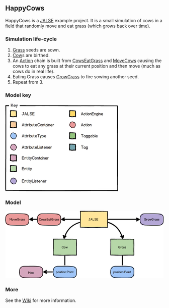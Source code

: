 ## HappyCows
HappyCows is a [JALSE](https://github.com/Ellzord/JALSE) example project. It is a small simulation of cows in a field that randomly move and eat grass (which grows back over time).

### Simulation life-cycle
1. [Grass](https://github.com/Ellzord/JALSE-HappyCows/blob/master/HappyCows/src/happycows/entities/Grass.java) seeds are sown.
2. [Cow](https://github.com/Ellzord/JALSE-HappyCows/blob/master/HappyCows/src/happycows/entities/Cow.java)s are birthed.
3. An [Action](https://github.com/Ellzord/JALSE/blob/master/HappyCows/src/jalse/actions/Action.java) chain is built from [CowsEatGrass](https://github.com/Ellzord/JALSE-HappyCows/blob/master/HappyCows/src/happycows/actions/CowsEatGrass.java) and  [MoveCows](https://github.com/Ellzord/JALSE-HappyCows/blob/master/HappyCows/src/happycows/actions/MoveCows.java) causing the cows to eat any grass at their current position and then move (much as cows do in real life).
4. Eating Grass causes [GrowGrass](https://github.com/Ellzord/JALSE-HappyCows/blob/master/HappyCows/src/happycows/listeners/GrowGrass.java) to fire sowing another seed.
5. Repeat from 3.

### Model key
![GitHub Logo](/model-key.png)

### Model
![GitHub Logo](/happycows-model.png)

### More
See the [Wiki](https://github.com/Ellzord/JALSE/wiki) for more information.

